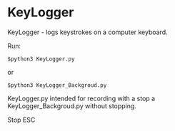 # KeyLogger
KeyLogger - logs keystrokes on a computer keyboard.

Run:
```
$python3 KeyLogger.py
```
or

```
$python3 KeyLogger_Backgroud.py
```
KeyLogger.py intended for recording with a stop a KeyLogger_Backgroud.py without stopping.

Stop ESC
